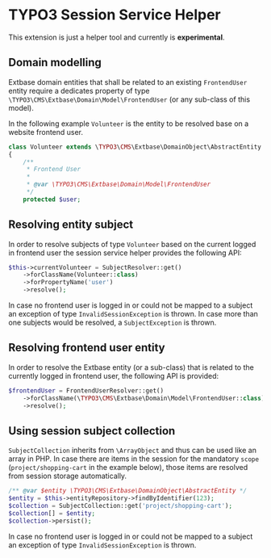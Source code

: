 # TYPO3 Session Service Helper

This extension is just a helper tool and currently is **experimental**.

## Domain modelling

Extbase domain entities that shall be related to an existing `FrontendUser` entity
require a dedicates property of type `\TYPO3\CMS\Extbase\Domain\Model\FrontendUser`
(or any sub-class of this model).

In the following example `Volunteer` is the entity to be resolved base on a website
frontend user.

```php
class Volunteer extends \TYPO3\CMS\Extbase\DomainObject\AbstractEntity
{
    /**
     * Frontend User
     *
     * @var \TYPO3\CMS\Extbase\Domain\Model\FrontendUser
     */
    protected $user;
```

## Resolving entity subject

In order to resolve subjects of type `Volunteer` based on the current logged in
frontend user the session service helper provides the following API:

```php
$this->currentVolunteer = SubjectResolver::get()
    ->forClassName(Volunteer::class)
    ->forPropertyName('user')
    ->resolve();
```

In case no frontend user is logged in or could not be mapped to a subject an
exception of type `InvalidSessionException` is thrown. In case more than one
subjects would be resolved, a `SubjectException` is thrown.

## Resolving frontend user entity

In order to resolve the Extbase entity (or a sub-class) that is related to the
currently logged in frontend user, the following API is provided:

```php
$frontendUser = FrontendUserResolver::get()
    ->forClassName(\TYPO3\CMS\Extbase\Domain\Model\FrontendUser::class)
    ->resolve();
```

## Using session subject collection

`SubjectCollection` inherits from `\ArrayObject` and thus can be used like
an array in PHP. In case there are items in the session for the mandatory
`scope` (`project/shopping-cart` in the example below), those items are
resolved from session storage automatically.

```php
/** @var $entity \TYPO3\CMS\Extbase\DomainObject\AbstractEntity */
$entity = $this->entityRepository->findByIdentifier(123);
$collection = SubjectCollection::get('project/shopping-cart');
$collection[] = $entity;
$collection->persist();
```

In case no frontend user is logged in or could not be mapped to a subject an
exception of type `InvalidSessionException` is thrown.
